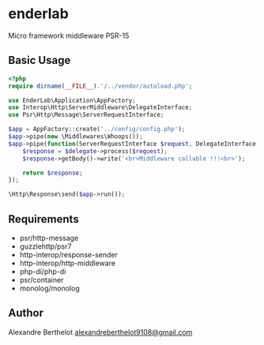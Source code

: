 # enderlab
Micro framework middleware PSR-15

## Basic Usage
```php
<?php
require dirname(__FILE__).'/../vendor/autoload.php';

use EnderLab\Application\AppFactory;
use Interop\Http\ServerMiddleware\DelegateInterface;
use Psr\Http\Message\ServerRequestInterface;

$app = AppFactory::create('../config/config.php');
$app->pipe(new \Middlewares\Whoops());
$app->pipe(function(ServerRequestInterface $request, DelegateInterface $delegate) {
    $response = $delegate->process($request);
    $response->getBody()->write('<br>Middleware callable !!!<br>');

    return $response;
});

\Http\Response\send($app->run());
```

## Requirements

- psr/http-message
- guzzlehttp/psr7
- http-interop/response-sender
- http-interop/http-middleware
- php-di/php-di
- psr/container
- monolog/monolog

## Author

Alexandre Berthelot <alexandreberthelot9108@gmail.com>

